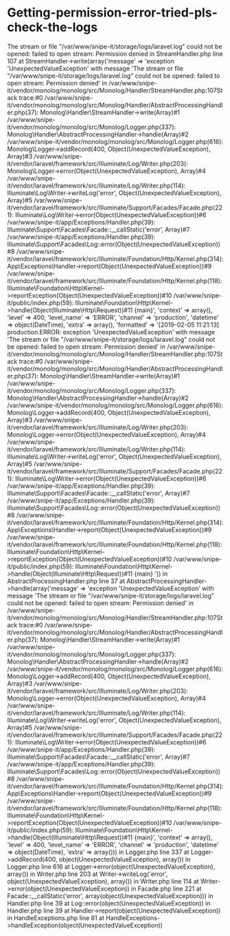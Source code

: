 # Getting-permission-error-tried-pls-check-the-logs
The stream or file "/var/www/snipe-it/storage/logs/laravel.log" could not be opened: failed to open stream: Permission denied  in StreamHandler.php line 107 at StreamHandler->write(array('message' => 'exception \'UnexpectedValueException\' with message \'The stream or file "/var/www/snipe-it/storage/logs/laravel.log" could not be opened: failed to open stream: Permission denied\' in /var/www/snipe-it/vendor/monolog/monolog/src/Monolog/Handler/StreamHandler.php:107Stack trace:#0 /var/www/snipe-it/vendor/monolog/monolog/src/Monolog/Handler/AbstractProcessingHandler.php(37): Monolog\\Handler\\StreamHandler->write(Array)#1 /var/www/snipe-it/vendor/monolog/monolog/src/Monolog/Logger.php(337): Monolog\\Handler\\AbstractProcessingHandler->handle(Array)#2 /var/www/snipe-it/vendor/monolog/monolog/src/Monolog/Logger.php(616): Monolog\\Logger->addRecord(400, Object(UnexpectedValueException), Array)#3 /var/www/snipe-it/vendor/laravel/framework/src/Illuminate/Log/Writer.php(203): Monolog\\Logger->error(Object(UnexpectedValueException), Array)#4 /var/www/snipe-it/vendor/laravel/framework/src/Illuminate/Log/Writer.php(114): Illuminate\\Log\\Writer->writeLog(\'error\', Object(UnexpectedValueException), Array)#5 /var/www/snipe-it/vendor/laravel/framework/src/Illuminate/Support/Facades/Facade.php(221): Illuminate\\Log\\Writer->error(Object(UnexpectedValueException))#6 /var/www/snipe-it/app/Exceptions/Handler.php(39): Illuminate\\Support\\Facades\\Facade::__callStatic(\'error\', Array)#7 /var/www/snipe-it/app/Exceptions/Handler.php(39): Illuminate\\Support\\Facades\\Log::error(Object(UnexpectedValueException))#8 /var/www/snipe-it/vendor/laravel/framework/src/Illuminate/Foundation/Http/Kernel.php(314): App\\Exceptions\\Handler->report(Object(UnexpectedValueException))#9 /var/www/snipe-it/vendor/laravel/framework/src/Illuminate/Foundation/Http/Kernel.php(118): Illuminate\\Foundation\\Http\\Kernel->reportException(Object(UnexpectedValueException))#10 /var/www/snipe-it/public/index.php(59): Illuminate\\Foundation\\Http\\Kernel->handle(Object(Illuminate\\Http\\Request))#11 {main}', 'context' => array(), 'level' => 400, 'level_name' => 'ERROR', 'channel' => 'production', 'datetime' => object(DateTime), 'extra' => array(), 'formatted' => '[2019-02-05 11:21:13] production.ERROR: exception \'UnexpectedValueException\' with message \'The stream or file "/var/www/snipe-it/storage/logs/laravel.log" could not be opened: failed to open stream: Permission denied\' in /var/www/snipe-it/vendor/monolog/monolog/src/Monolog/Handler/StreamHandler.php:107Stack trace:#0 /var/www/snipe-it/vendor/monolog/monolog/src/Monolog/Handler/AbstractProcessingHandler.php(37): Monolog\\Handler\\StreamHandler->write(Array)#1 /var/www/snipe-it/vendor/monolog/monolog/src/Monolog/Logger.php(337): Monolog\\Handler\\AbstractProcessingHandler->handle(Array)#2 /var/www/snipe-it/vendor/monolog/monolog/src/Monolog/Logger.php(616): Monolog\\Logger->addRecord(400, Object(UnexpectedValueException), Array)#3 /var/www/snipe-it/vendor/laravel/framework/src/Illuminate/Log/Writer.php(203): Monolog\\Logger->error(Object(UnexpectedValueException), Array)#4 /var/www/snipe-it/vendor/laravel/framework/src/Illuminate/Log/Writer.php(114): Illuminate\\Log\\Writer->writeLog(\'error\', Object(UnexpectedValueException), Array)#5 /var/www/snipe-it/vendor/laravel/framework/src/Illuminate/Support/Facades/Facade.php(221): Illuminate\\Log\\Writer->error(Object(UnexpectedValueException))#6 /var/www/snipe-it/app/Exceptions/Handler.php(39): Illuminate\\Support\\Facades\\Facade::__callStatic(\'error\', Array)#7 /var/www/snipe-it/app/Exceptions/Handler.php(39): Illuminate\\Support\\Facades\\Log::error(Object(UnexpectedValueException))#8 /var/www/snipe-it/vendor/laravel/framework/src/Illuminate/Foundation/Http/Kernel.php(314): App\\Exceptions\\Handler->report(Object(UnexpectedValueException))#9 /var/www/snipe-it/vendor/laravel/framework/src/Illuminate/Foundation/Http/Kernel.php(118): Illuminate\\Foundation\\Http\\Kernel->reportException(Object(UnexpectedValueException))#10 /var/www/snipe-it/public/index.php(59): Illuminate\\Foundation\\Http\\Kernel->handle(Object(Illuminate\\Http\\Request))#11 {main} ')) in AbstractProcessingHandler.php line 37 at AbstractProcessingHandler->handle(array('message' => 'exception \'UnexpectedValueException\' with message \'The stream or file "/var/www/snipe-it/storage/logs/laravel.log" could not be opened: failed to open stream: Permission denied\' in /var/www/snipe-it/vendor/monolog/monolog/src/Monolog/Handler/StreamHandler.php:107Stack trace:#0 /var/www/snipe-it/vendor/monolog/monolog/src/Monolog/Handler/AbstractProcessingHandler.php(37): Monolog\\Handler\\StreamHandler->write(Array)#1 /var/www/snipe-it/vendor/monolog/monolog/src/Monolog/Logger.php(337): Monolog\\Handler\\AbstractProcessingHandler->handle(Array)#2 /var/www/snipe-it/vendor/monolog/monolog/src/Monolog/Logger.php(616): Monolog\\Logger->addRecord(400, Object(UnexpectedValueException), Array)#3 /var/www/snipe-it/vendor/laravel/framework/src/Illuminate/Log/Writer.php(203): Monolog\\Logger->error(Object(UnexpectedValueException), Array)#4 /var/www/snipe-it/vendor/laravel/framework/src/Illuminate/Log/Writer.php(114): Illuminate\\Log\\Writer->writeLog(\'error\', Object(UnexpectedValueException), Array)#5 /var/www/snipe-it/vendor/laravel/framework/src/Illuminate/Support/Facades/Facade.php(221): Illuminate\\Log\\Writer->error(Object(UnexpectedValueException))#6 /var/www/snipe-it/app/Exceptions/Handler.php(39): Illuminate\\Support\\Facades\\Facade::__callStatic(\'error\', Array)#7 /var/www/snipe-it/app/Exceptions/Handler.php(39): Illuminate\\Support\\Facades\\Log::error(Object(UnexpectedValueException))#8 /var/www/snipe-it/vendor/laravel/framework/src/Illuminate/Foundation/Http/Kernel.php(314): App\\Exceptions\\Handler->report(Object(UnexpectedValueException))#9 /var/www/snipe-it/vendor/laravel/framework/src/Illuminate/Foundation/Http/Kernel.php(118): Illuminate\\Foundation\\Http\\Kernel->reportException(Object(UnexpectedValueException))#10 /var/www/snipe-it/public/index.php(59): Illuminate\\Foundation\\Http\\Kernel->handle(Object(Illuminate\\Http\\Request))#11 {main}', 'context' => array(), 'level' => 400, 'level_name' => 'ERROR', 'channel' => 'production', 'datetime' => object(DateTime), 'extra' => array())) in Logger.php line 337 at Logger->addRecord(400, object(UnexpectedValueException), array()) in Logger.php line 616 at Logger->error(object(UnexpectedValueException), array()) in Writer.php line 203 at Writer->writeLog('error', object(UnexpectedValueException), array()) in Writer.php line 114 at Writer->error(object(UnexpectedValueException)) in Facade.php line 221 at Facade::__callStatic('error', array(object(UnexpectedValueException))) in Handler.php line 39 at Log::error(object(UnexpectedValueException)) in Handler.php line 39 at Handler->report(object(UnexpectedValueException)) in HandleExceptions.php line 81 at HandleExceptions->handleException(object(UnexpectedValueException))
